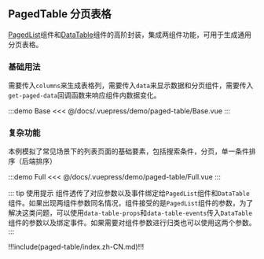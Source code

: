 ## PagedTable 分页表格

[PagedList](./paged-list)组件和[DataTable](./data-table)组件的高阶封装，集成两组件功能，可用于生成通用分页表格。

### 基础用法

需要传入`columns`来生成表格列，需要传入`data`来显示数据和分页组件，需要传入`get-paged-data`回调函数来响应组件内数据变化。

:::demo Base
<<< @/docs/.vuepress/demo/paged-table/Base.vue
:::


### 复杂功能

本例模拟了常见场景下的列表页面的基础要素，包括搜索条件，分页，单一条件排序（后端排序）

:::demo Full
<<< @/docs/.vuepress/demo/paged-table/Full.vue
:::

::: tip 使用提示
组件透传了对应参数以及事件绑定给`PagedList`组件和`DataTable`组件。如果出现两组件参数同名情况，组件接受的是`PagedList`组件的参数，为了解决这类问题，可以使用`data-table-props`和`data-table-events`传入`DataTable`组件的参数以及绑定事件。如果需要对组件参数进行归类也可以使用这两个参数。
:::

 !!!include(paged-table/index.zh-CN.md)!!!